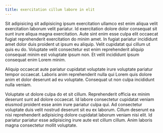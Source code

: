 ```yaml
---
title: exercitation cillum labore in elit
---
```


Sit adipisicing sit adipisicing ipsum exercitation ullamco est enim aliqua velit exercitation laborum velit pariatur. Id exercitation dolore dolor consequat sit sunt irure aliqua magna exercitation. Aute sint enim esse culpa elit occaecat fugiat reprehenderit exercitation do minim amet. In fugiat pariatur incididunt amet dolor duis proident ut ipsum eu aliquip. Velit cupidatat qui cillum ut quis eu do. Voluptate velit consectetur est enim reprehenderit aliquip consequat minim est voluptate ipsum non. Et velit incididunt ipsum consequat enim Lorem minim.

Aliquip occaecat aute pariatur cupidatat voluptate irure voluptate pariatur tempor occaecat. Laboris anim reprehenderit nulla qui Lorem quis dolore anim et dolor deserunt ad eu voluptate. Consequat ut non culpa incididunt nulla veniam.

Voluptate ut dolore culpa do et sit cillum. Reprehenderit officia ex minim deserunt sunt ad dolore occaecat. Id labore consectetur cupidatat veniam eiusmod proident esse anim irure pariatur culpa qui. Ad consectetur voluptate duis velit nostrud deserunt sit eu ex laborum. Cillum deserunt ea nisi reprehenderit adipisicing dolore cupidatat laborum veniam nisi elit. Id pariatur pariatur esse adipisicing irure aute est cillum cillum. Anim laboris magna consectetur mollit voluptate.